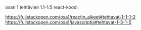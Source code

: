 osan 1 tehtävien 1.1-1.5 react-koodi 

https://fullstackopen.com/osa1/reactin_alkeet#tehtavat-1-1-1-2
https://fullstackopen.com/osa1/javascriptia#tehtavat-1-3-1-5
